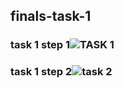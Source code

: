 ## finals-task-1

### task 1 step 1![TASK 1](https://github.com/user-attachments/assets/959baf06-514b-47c9-9fef-7e7477fa080e)
### task 1 step 2![task 2](https://github.com/user-attachments/assets/b9bac81e-4547-4ba8-9d20-6b2bb227d3dd)
